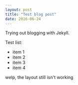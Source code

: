 ```yaml
---
layout: post
title: "Test blog post"
date: 2016-06-24
---
```


Trying out blogging with Jekyll.

Test list: 
* item 1
* item 2
* item 3
* item 4


welp, the layout still isn't working
